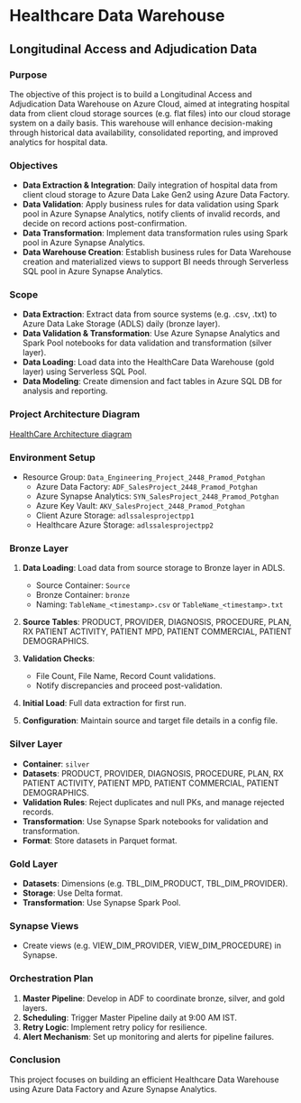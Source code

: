 # Healthcare Data Warehouse

## Longitudinal Access and Adjudication Data

### Purpose

The objective of this project is to build a Longitudinal Access and Adjudication Data Warehouse on Azure Cloud, aimed at integrating hospital data from client cloud storage sources (e.g. flat files) into our cloud storage system on a daily basis. This warehouse will enhance decision-making through historical data availability, consolidated reporting, and improved analytics for hospital data.

### Objectives

- **Data Extraction & Integration**: Daily integration of hospital data from client cloud storage to Azure Data Lake Gen2 using Azure Data Factory.
- **Data Validation**: Apply business rules for data validation using Spark pool in Azure Synapse Analytics, notify clients of invalid records, and decide on record actions post-confirmation.
- **Data Transformation**: Implement data transformation rules using Spark pool in Azure Synapse Analytics.
- **Data Warehouse Creation**: Establish business rules for Data Warehouse creation and materialized views to support BI needs through Serverless SQL pool in Azure Synapse Analytics.

### Scope

- **Data Extraction**: Extract data from source systems (e.g. .csv, .txt) to Azure Data Lake Storage (ADLS) daily (bronze layer).
- **Data Validation & Transformation**: Use Azure Synapse Analytics and Spark Pool notebooks for data validation and transformation (silver layer).
- **Data Loading**: Load data into the HealthCare Data Warehouse (gold layer) using Serverless SQL Pool.
- **Data Modeling**: Create dimension and fact tables in Azure SQL DB for analysis and reporting.

### Project Architecture Diagram

[HealthCare Architecture diagram](https://github.com/user-attachments/assets/eaf5e055-26f4-4845-a8e6-9e6faca2cd84)


### Environment Setup

- Resource Group: `Data_Engineering_Project_2448_Pramod_Potghan`
  - Azure Data Factory: `ADF_SalesProject_2448_Pramod_Potghan`
  - Azure Synapse Analytics: `SYN_SalesProject_2448_Pramod_Potghan`
  - Azure Key Vault: `AKV_SalesProject_2448_Pramod_Potghan`
  - Client Azure Storage: `adlssalesprojectpp1`
  - Healthcare Azure Storage: `adlssalesprojectpp2`

### Bronze Layer

1. **Data Loading**: Load data from source storage to Bronze layer in ADLS.
   - Source Container: `Source`
   - Bronze Container: `bronze`
   - Naming: `TableName_<timestamp>.csv` or `TableName_<timestamp>.txt`

2. **Source Tables**: PRODUCT, PROVIDER, DIAGNOSIS, PROCEDURE, PLAN, RX PATIENT ACTIVITY, PATIENT MPD, PATIENT COMMERCIAL, PATIENT DEMOGRAPHICS.

3. **Validation Checks**:
   - File Count, File Name, Record Count validations.
   - Notify discrepancies and proceed post-validation.

4. **Initial Load**: Full data extraction for first run.

5. **Configuration**: Maintain source and target file details in a config file.

### Silver Layer

- **Container**: `silver`
- **Datasets**: PRODUCT, PROVIDER, DIAGNOSIS, PROCEDURE, PLAN, RX PATIENT ACTIVITY, PATIENT MPD, PATIENT COMMERCIAL, PATIENT DEMOGRAPHICS.
- **Validation Rules**: Reject duplicates and null PKs, and manage rejected records.
- **Transformation**: Use Synapse Spark notebooks for validation and transformation.
- **Format**: Store datasets in Parquet format.

### Gold Layer

- **Datasets**: Dimensions (e.g. TBL_DIM_PRODUCT, TBL_DIM_PROVIDER).
- **Storage**: Use Delta format.
- **Transformation**: Use Synapse Spark Pool.

### Synapse Views

- Create views (e.g. VIEW_DIM_PROVIDER, VIEW_DIM_PROCEDURE) in Synapse.

### Orchestration Plan

1. **Master Pipeline**: Develop in ADF to coordinate bronze, silver, and gold layers.
2. **Scheduling**: Trigger Master Pipeline daily at 9:00 AM IST.
3. **Retry Logic**: Implement retry policy for resilience.
4. **Alert Mechanism**: Set up monitoring and alerts for pipeline failures.

### Conclusion

This project focuses on building an efficient Healthcare Data Warehouse using Azure Data Factory and Azure Synapse Analytics.

